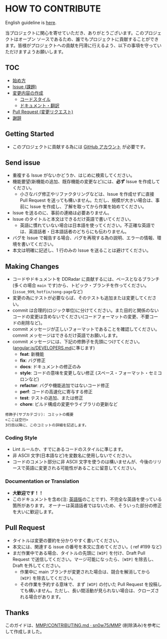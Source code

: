 # HOW TO CONTRIBUTE

English guideline is [here](CONTRIBUTING.md).

当プロジェクトに関心を寄せていただき、ありがとうございます。このプロジェクトはオープン ソースであるため、誰でもプロジェクトに貢献することができます。皆様がプロジェクトへの貢献を円滑に行えるよう、以下の事項を守っていただけますようお願いします。

## TOC

- [始め方](#getting-started)
- [Issue (課題)](#send-issue)
- [変更内容の作成](#making-changes)
  - [コードスタイル](#coding-style)
  - [ドキュメント・翻訳](#documentation-or-translation)
- [Pull Request (変更リクエスト)](#pull-request)
- [謝辞](#thanks)

## Getting Started

- このプロジェクトに貢献する為には [GitHub アカウント](https://github.com/signup/free) が必要です。

## Send issue

- 重複する Issue がないかどうか、はじめに検索してください。
- 機能要望(新機能の追加、既存機能の変更など)には、**必ず** Issue を作成してください。
  - 小さなバグ修正やリファクタリングなどは、Issue を作成せずに直接 Pull Request を送っても構いません。ただし、規模が大きい場合は、事前に Issue を作成し、了解を取ってから作業を始めてください。
- Issue を送るのに、事前の連絡は必要ありません。
- Issue のタイトルと本文はできるだけ英語で書いてください。
  - 英語に慣れていない場合は日本語を使ってください。不正確な英語では、英語話者・日本語話者のどちらにも伝わりません。
- バグを Issue で報告する場合、バグを再現する為の説明、エラーの情報、環境を書いてください。
- 本文は明確に記述し、1 行のみの Issue を送ることは避けてください。

## Making Changes

- コードやドキュメントを DDRadar に貢献するには、ベースとなるブランチ(多くの場合 `main` です)から、トピック・ブランチを作ってください。(`issue_999`, `hotfix/song-page`など)
- 変更の為にテストが必要ならば、そのテストも追加または変更してください。
- commit は合理的(ロジック単位)に分けてください。また目的と関係のないコードの変更は含めないでください(コードフォーマットの変更、不要コードの削除など)。
- commit メッセージが正しいフォーマットであることを確認してください。commit メッセージはできるだけ英語でお願いします。
- commit メッセージには、下記の修飾子を先頭につけてください。([angular.js/DEVELOPERS.md](https://github.com/angular/angular.js/blob/master/DEVELOPERS.md#type)に準じます)
  - **feat**: 新機能
  - **fix**: バグ修正
  - **docs**: ドキュメントの修正のみ
  - **style**: コードの意味を変更しない修正 (スペース・フォーマット・セミコロンなど)
  - **refactor**: バグや機能追加ではないコード修正
  - **perf**: コードの高速化に寄与する修正
  - **test**: テストの追加、または修正
  - **chore**: ビルド構成の変更やライブラリの更新など

```text
修飾子(サブカテゴリ): コミットの概要
<ここは空行>
3行目以降に、このコミットの詳細を記述します。
```

### Coding Style

- Lint ルールか、すでにあるコードのスタイルに準じます。
- 非 ASCII 文字(日本語など)を変数名に使用しないでください。
- コードのコメント部分に非 ASCII 文字を使うのは構いませんが、今後のリリースで英語に変更される可能性があることに留意してください。

### Documentation or Translation

- **大歓迎です！！**
- このドキュメントを含め(注: [英語版](CONTRIBUTING.md)のことです)、不完全な英語を使っている箇所があります。
  オーナーは英語話者ではないため、そういった部分の修正を大いに歓迎します。

## Pull Request

- タイトルは変更の要約を分かりやすく書いてください。
- 本文には、関連する issue の番号を本文に含めてください。( ref #199 など)
- まだ作業中である場合、タイトルの先頭に `[WIP]` を付け、Draft Pull Request で送信してください。マージ可能になったら、`[WIP]` を除去し、Draft を外してください。
  - 作業中に main ブランチが変更された場合は、競合を解消してから `[WIP]` を除去してください。
  - その作業を予約する意味で、まず `[WIP]` の付いた Pull Request を投稿しても構いません。ただし、長い間活動が見られない場合は、クローズされる場合があります。

## Thanks

このガイドは、[MMP/CONTRIBUTING.md · sn0w75/MMP](https://github.com/sn0w75/MMP/blob/master/CONTRIBUTING.md) (削除済み)を参考にして作成しました。
